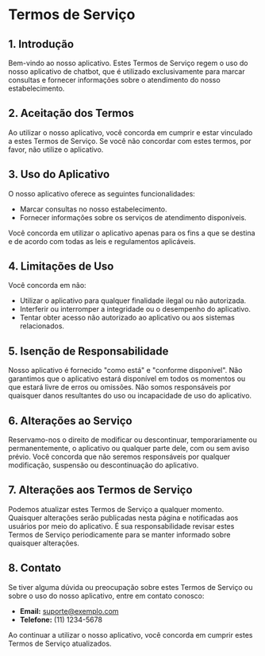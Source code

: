 # Termos de Serviço

## 1. Introdução

Bem-vindo ao nosso aplicativo. Estes Termos de Serviço regem o uso do nosso aplicativo de chatbot, que é utilizado exclusivamente para marcar consultas e fornecer informações sobre o atendimento do nosso estabelecimento.

## 2. Aceitação dos Termos

Ao utilizar o nosso aplicativo, você concorda em cumprir e estar vinculado a estes Termos de Serviço. Se você não concordar com estes termos, por favor, não utilize o aplicativo.

## 3. Uso do Aplicativo

O nosso aplicativo oferece as seguintes funcionalidades:

- Marcar consultas no nosso estabelecimento.
- Fornecer informações sobre os serviços de atendimento disponíveis.

Você concorda em utilizar o aplicativo apenas para os fins a que se destina e de acordo com todas as leis e regulamentos aplicáveis.

## 4. Limitações de Uso

Você concorda em não:

- Utilizar o aplicativo para qualquer finalidade ilegal ou não autorizada.
- Interferir ou interromper a integridade ou o desempenho do aplicativo.
- Tentar obter acesso não autorizado ao aplicativo ou aos sistemas relacionados.

## 5. Isenção de Responsabilidade

Nosso aplicativo é fornecido "como está" e "conforme disponível". Não garantimos que o aplicativo estará disponível em todos os momentos ou que estará livre de erros ou omissões. Não somos responsáveis por quaisquer danos resultantes do uso ou incapacidade de uso do aplicativo.

## 6. Alterações ao Serviço

Reservamo-nos o direito de modificar ou descontinuar, temporariamente ou permanentemente, o aplicativo ou qualquer parte dele, com ou sem aviso prévio. Você concorda que não seremos responsáveis por qualquer modificação, suspensão ou descontinuação do aplicativo.

## 7. Alterações aos Termos de Serviço

Podemos atualizar estes Termos de Serviço a qualquer momento. Quaisquer alterações serão publicadas nesta página e notificadas aos usuários por meio do aplicativo. É sua responsabilidade revisar estes Termos de Serviço periodicamente para se manter informado sobre quaisquer alterações.

## 8. Contato

Se tiver alguma dúvida ou preocupação sobre estes Termos de Serviço ou sobre o uso do nosso aplicativo, entre em contato conosco:

- **Email:** suporte@exemplo.com
- **Telefone:** (11) 1234-5678

Ao continuar a utilizar o nosso aplicativo, você concorda em cumprir estes Termos de Serviço atualizados.

